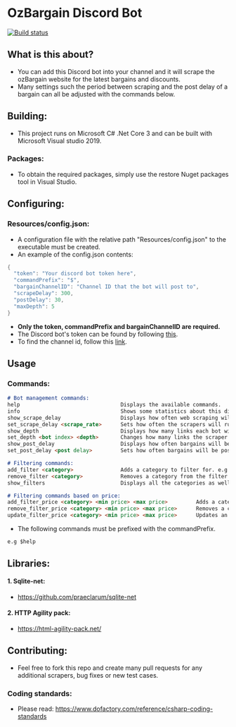 # OzBargain Discord Bot
[![Build status](https://ci.appveyor.com/api/projects/status/7hemkueb44yb9r0v?svg=true)](https://ci.appveyor.com/project/matthewT53/discord-scraper-bot)
## What is this about?
* You can add this Discord bot into your channel and it will scrape the ozBargain website for the latest bargains and discounts.
* Many settings such the period between scraping and the post delay of a bargain can all be adjusted with the commands below.

## Building:
* This project runs on Microsoft C# .Net Core 3 and can be built with Microsoft Visual studio 2019. 
### Packages:
* To obtain the required packages, simply use the restore Nuget packages tool in Visual Studio. 

## Configuring:
### Resources/config.json:
* A configuration file with the relative path "Resources/config.json" to the executable must be created.
* An example of the config.json contents:
```c#
{
  "token": "Your discord bot token here",
  "commandPrefix": "$",
  "bargainChannelID": "Channel ID that the bot will post to",
  "scrapeDelay": 300,
  "postDelay": 30,
  "maxDepth": 5
}
```
* **Only the token, commandPrefix and bargainChannelID are required.**
* The Discord bot's token can be found by following [this](https://discordpy.readthedocs.io/en/latest/discord.html).
* To find the channel id, follow this [link](https://stackoverflow.com/questions/41515134/discord-bot-cant-get-channel-by-name).

## Usage
### Commands:
```markdown
# Bot management commands:
help                                Displays the available commands.
info                                Shows some statistics about this discord bot.
show_scrape_delay                   Displays how often web scraping will occur (seconds).
set_scrape_delay <scrape_rate>      Sets how often the scrapers will run (seconds).
show_depth                          Displays how many links each bot will follow to scrape.
set_depth <bot index> <depth>       Changes how many links the scraper will follow.
show_post_delay                     Displays how often bargains will be posted to the discord channel (milliseconds).
set_post_delay <post delay>         Sets how often bargains will be posted to the discord channel (milliseconds).

# Filtering commands:
add_filter <category>               Adds a category to filter for. e.g electronics
remove_filter <category>            Removes a category from the filter.
show_filters                        Displays all the categories as well as their prices that are being used as filters.

# Filtering commands based on price:
add_filter_price <category> <min price> <max price>         Adds a category and a price to filter for.
remove_filter_price <category> <min price> <max price>      Removes a category and its price from filtering.
update_filter_price <category> <min price> <max price>      Updates an existing filter category with a new price.
```
* The following commands must be prefixed with the commandPrefix.
```
e.g $help
```

## Libraries:
#### 1. Sqlite-net:
* https://github.com/praeclarum/sqlite-net
#### 2. HTTP Agility pack:
* https://html-agility-pack.net/

## Contributing:
* Feel free to fork this repo and create many pull requests for any additional scrapers, bug fixes or new test cases. 

### Coding standards:
* Please read: https://www.dofactory.com/reference/csharp-coding-standards
